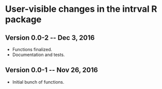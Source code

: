 # User-visible changes in the intrval R package

## Version 0.0-2 -- Dec 3, 2016

* Functions finalized.
* Documentation and tests.

## Version 0.0-1 -- Nov 26, 2016

* Initial bunch of functions.
